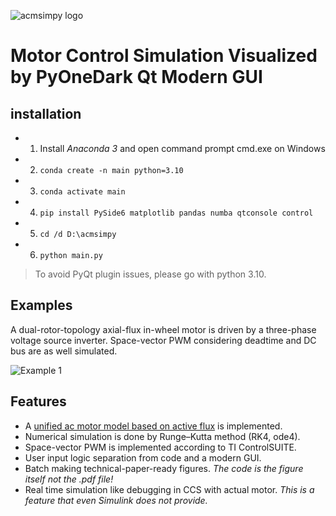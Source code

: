 ![acmsimpy logo](https://github.com/horychen/ACMSimPy/blob/gui/gui/images/svg_images/logo_home_acmsimpy.svg?raw=true)

# Motor Control Simulation Visualized by PyOneDark Qt Modern GUI

## installation
- 1. Install _Anaconda 3_ and open command prompt cmd.exe on Windows
- 2. `conda create -n main python=3.10`
- 3. `conda activate main`
- 4. `pip install PySide6 matplotlib pandas numba qtconsole control`
- 5. `cd /d D:\acmsimpy`
- 6. `python main.py`

> To avoid PyQt plugin issues, please go with python 3.10.

## Examples

A dual-rotor-topology axial-flux in-wheel motor is driven by a three-phase voltage source inverter. Space-vector PWM considering deadtime and DC bus are as well simulated. 

![Example 1](https://github.com/horychen/ACMSimPy/blob/numba_demo_fulldynamics_svpwm/gui/images/acmsimpy-example01.png?raw=true)


## Features

- A [unified ac motor model based on active flux](https://ieeexplore.ieee.org/document/9853634/) is implemented.
- Numerical simulation is done by Runge–Kutta method (RK4, ode4).
- Space-vector PWM is implemented according to TI ControlSUITE.
- User input logic separation from code and a modern GUI.
- Batch making technical-paper-ready figures. *The code is the figure itself not the .pdf file!*
- Real time simulation like debugging in CCS with actual motor. *This is a feature that even Simulink does not provide.*
